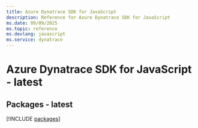 ```yaml
---
title: Azure Dynatrace SDK for JavaScript
description: Reference for Azure Dynatrace SDK for JavaScript
ms.date: 09/09/2025
ms.topic: reference
ms.devlang: javascript
ms.service: dynatrace
---
```

# Azure Dynatrace SDK for JavaScript - latest
## Packages - latest
[!INCLUDE [packages](dynatrace-index.md)]
